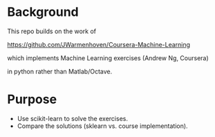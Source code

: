 # Background

This repo builds on the work of

https://github.com/JWarmenhoven/Coursera-Machine-Learning

which implements Machine Learning exercises (Andrew Ng, Coursera) 

in python rather than Matlab/Octave. 

# Purpose

* Use scikit-learn to solve the exercises.
* Compare the solutions (sklearn vs. course implementation).
